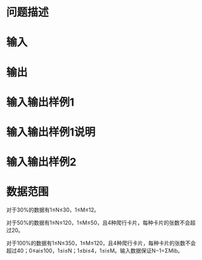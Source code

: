 

# 问题描述



# 输入



# 输出



# 输入输出样例1



# 输入输出样例1说明



# 输入输出样例2



# 数据范围


<p>
对于30%的数据有1≤N≤30，1≤M≤12。
</p>
<p>
对于50%的数据有1≤N≤120，1≤M≤50，且4种爬行卡片，每种卡片的张数不会超过20。
</p>
<p>
对于100%的数据有1≤N≤350，1≤M≤120，且4种爬行卡片，每种卡片的张数不会超过40；0≤ai≤100，1≤i≤N；1≤bi≤4，1≤i≤M。输入数据保证N−1=ΣMib。
</p>
<p>
<br/>
</p>
